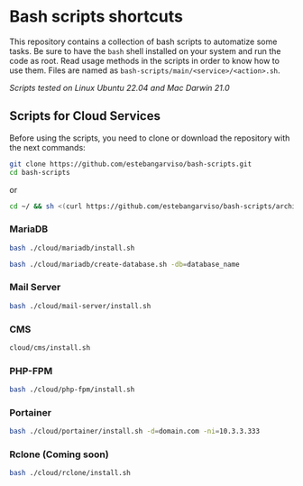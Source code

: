 # Bash scripts shortcuts

This repository contains a collection of bash scripts to automatize some tasks.
Be sure to have the `bash` shell installed on your system and run the code as root.
Read usage methods in the scripts in order to know how to use them.
Files are named as `bash-scripts/main/<service>/<action>.sh`.

_Scripts tested on Linux Ubuntu 22.04 and Mac Darwin 21.0_

## Scripts for Cloud Services

Before using the scripts, you need to clone or download the repository with the next commands:

```bash
git clone https://github.com/estebangarviso/bash-scripts.git
cd bash-scripts
```

or

```bash
cd ~/ && sh <(curl https://github.com/estebangarviso/bash-scripts/archive/main.zip || wget https://github.com/estebangarviso/bash-scripts/archive/main.zip) && apt -qq -y install unzip && unzip main.zip && rm main.zip && mv bash-scripts-main bash-scripts && cd bash-scripts
```

### MariaDB

```bash
bash ./cloud/mariadb/install.sh
```

```bash
bash ./cloud/mariadb/create-database.sh -db=database_name
```

### Mail Server

```bash
bash ./cloud/mail-server/install.sh
```

### CMS

```bash
cloud/cms/install.sh
```

### PHP-FPM

```bash
bash ./cloud/php-fpm/install.sh
```

### Portainer

```bash
bash ./cloud/portainer/install.sh -d=domain.com -ni=10.3.3.333
```

### Rclone (Coming soon)

```bash
bash ./cloud/rclone/install.sh
```
